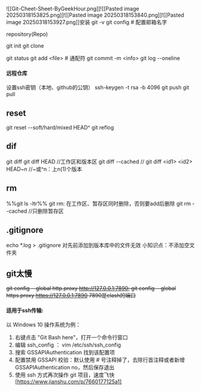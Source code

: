 ![[Git-Cheet-Sheet-ByGeekHour.png]]![[Pasted image 20250318153825.png]]![[Pasted image 20250318153840.png]]![[Pasted image 20250318153927.png]]安装
git -v
git config # 配置邮箱名字

repository(Repo)

git init
git clone

git status
git add \<file>  # 通配符
git commit -m \<info>
git log --oneline
#### 远程仓库
设置ssh密钥（本地、github的公钥）
ssh-keygen -t rsa -b 4096
git push
git pull

## reset
git reset --soft/hard/mixed HEAD^
git reflog

## dif
git diff
git diff HEAD //工作区和版本区
git diff --cached //
git diff \<id1> \<id2>
HEAD~n //~或^n：上n(1)个版本
## rm
%%git ls -ltr%%
git rm: 在工作区、暂存区同时删除，否则要add后删除
git rm --cached //只删除暂存区
## .gitignore
echo \*.log > .gitignore
对先前添加到版本库中的文件无效
小知识点：不添加空文件夹









## git太慢
~~git config --global http.proxy http://127.0.0.1:7890; git config --global https.proxy https://127.0.0.1:7890
7890是clash的端口~~
#### 适用于ssh传输:
以 Windows 10 操作系统为例：
1. 右键点击 "Git Bash here"，打开一个命令行窗口
2. 编辑 ssh_config ： vim /etc/ssh/ssh_config
3. 搜索 GSSAPIAuthentication 找到该配置项
4. 配置禁用 GSSAPI 校验：默认使用 # 号注释掉了，去除行首注释或者新增 GSSAPIAuthentication no，然后保存退出
5. 使用 ssh 方式再次操作 git 项目，速度飞快
[https://www.jianshu.com/p/7660177125a1]


